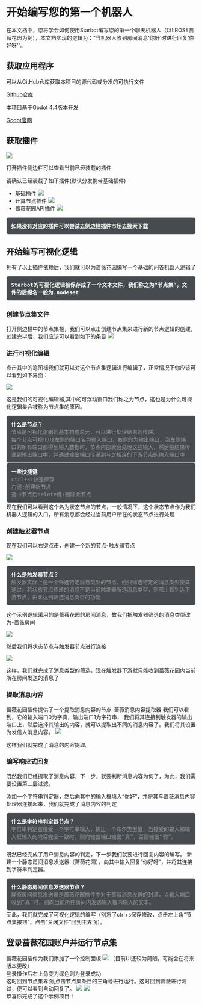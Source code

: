 # 开始编写您的第一个机器人

在本文档中，您将学会如何使用Starbot编写您的第一个聊天机器人（以IIROSE蔷薇花园为例），本文档实现的逻辑为：“当机器人收到房间消息‘你好’时进行回复‘你好呀’”。

## 获取应用程序

可以从GitHub仓库获取本项目的源代码或分发的可执行文件

[Github仓库](https://github.com/TsubakiLoL/Godot-Robot)

本项目基于Godot 4.4版本开发

[Godot官网](https://godotengine.org/)

## 获取插件

 ![](img/first_robot//side_button.png)

 打开插件侧边栏可以查看当前已经装载的插件

 请确认已经装载了如下插件(默认分发携带基础插件)

- 基础插件
![](img/first_robot//basemod.png)
- 计算节点插件
![](img/first_robot//calculate.png)
- 蔷薇花园API插件
![](img/first_robot//iirose.png)

<div style="
  background:rgb(71, 75, 79);
  padding: 12px;
  border-radius: 6px;
  font-family: monospace;
  border: 1px solid #e1e4e8;
">
  <strong style="color:rgb(255, 255, 255)">如果没有对应的插件可以尝试去侧边栏插件市场去搜索下载</strong>
</div>


## 开始编写可视化逻辑

拥有了以上插件依赖后，我们就可以为蔷薇花园编写一个基础的问答机器人逻辑了

<div style="
  background:rgb(71, 75, 79);
  padding: 12px;
  border-radius: 6px;
  font-family: monospace;
  border: 1px solid #e1e4e8;
">
  <strong style="color:rgb(255, 255, 255)">Starbot的可视化逻辑被保存成了一个文本文件，我们称之为“节点集”，文件的后缀名一般为.nodeset</strong>
</div>


### 创建节点集文件

打开侧边栏中的节点集栏，我们可以点击创建节点集来进行新的节点逻辑的创建，创建完毕后，我们应该可以看到如下的条目
![](img/first_robot//nodeset.png)

### 进行可视化编辑

点击其中的笔图标我们就可以对这个节点集逻辑进行编辑了，正常情况下你应该可以看到如下界面：

![](img/first_robot//graph.png)

这是我们的可视化编辑器,其中的可浮动窗口我们称之为节点，这也是为什么可视化逻辑集合被称为节点集的原因。



<div style="
  background:rgb(71, 75, 79);
  padding: 12px;
  border-radius: 6px;
  font-family: monospace;
  border: 1px solid #e1e4e8;
">
  <strong style="color:rgb(255, 255, 255)">什么是节点？</strong><br>
  <span style="color:rgb(150, 150, 150)">节点是可视化逻辑的基本构成单元，可以进行处理结果的传递。</span><br>
  <span style="color:rgb(150, 150, 150)">每个节点可视化UI左侧的端口名为输入端口，右侧的为输出端口，当左侧端口的所有端口都得到输入数据时，节点内部就会处理这些输入，然后把结果传递到输出端口中，并通过输出端口传递到与之相连的下游节点的输入端口中</span>
</div>

<div style="
  background:rgb(71, 75, 79);
  padding: 12px;
  border-radius: 6px;
  font-family: monospace;
  border: 1px solid #e1e4e8;
">
  <strong style="color:rgb(255, 255, 255)">一些快捷键</strong><br>
  <span style="color:rgb(150, 150, 150)">
  ctrl+s:快速保存
  </span><br>
  <span style="color:rgb(150, 150, 150)">
  右键:创建新节点
  </span><br>
  <span style="color:rgb(150, 150, 150)">
  选中节点后delete键:删除此节点
  </span>
</div>
现在我们可以看到这个名为状态节点的节点，一般情况下，这个状态节点作为我们机器人逻辑的入口，所有消息都会经过当前用户所在的状态节点进行处理

### 创建触发器节点
现在我们可以右键点击，创建一个新的节点-触发器节点

![](img/first_robot//create_trigger.png)

<div style="
  background:rgb(71, 75, 79);
  padding: 12px;
  border-radius: 6px;
  font-family: monospace;
  border: 1px solid #e1e4e8;
">
  <strong style="color:rgb(255, 255, 255)">什么是触发器节点？</strong><br>
  <span style="color:rgb(150, 150, 150)">
  触发器实际上是一个筛选特定消息类型的节点，他只筛选特定的消息类型使其通过，若状态节点传递的消息不是当前触发器所选消息类型，则阻止其到达下游节点，由此达到筛选消息类型的功能
  </span>
</div>

这个示例逻辑采用的是蔷薇花园的房间消息，故我们把触发器筛选的消息类型改为-蔷薇房间

![](img/first_robot//trigger.png)

然后我们将状态节点与触发器节点进行连接

![](img/first_robot//state_trigger_connect.png)

这样，我们就完成了消息类型的筛选，现在触发器下游就只能收到蔷薇花园内当前所在房间发送的消息了

### 提取消息内容

蔷薇花园插件提供了一个提取消息内容的节点-蔷薇消息内容提取器
我们可以看到，它的输入端口0为字典，输出端口1为字符串，
我们将其连接到触发器的输出端口上，然后选择其输出的内容，就可以提取出不同的消息内容了。我们将其设置为发信人消息内容。
![](img/first_robot//content.png)

这样我们就完成了消息的内容提取。

### 编写响应式回复

既然我们已经提取了消息内容，下一步，就要判断消息内容为何了，为此，我们需要设置第二层过滤。

添加一个字符串判定器，然后向其中的输入框填入“你好”，并将其与蔷薇消息内容处理器连接起来，我们就完成了消息内容的判定

<div style="
  background:rgb(71, 75, 79);
  padding: 12px;
  border-radius: 6px;
  font-family: monospace;
  border: 1px solid #e1e4e8;
">
  <strong style="color:rgb(255, 255, 255)">什么是字符串判定器节点？</strong><br>
  <span style="color:rgb(150, 150, 150)">
  字符串判定器接受一个字符串输入，输出一个布尔类型值，当接受的输入和输入框输入的内容完全一致时，则向输出端口输出“真”，否则输出“假”。
  </span>
</div>

既然已经完成了用户消息内容的判定，下一步我们就要进行回复内容的编写。
新建一个静态房间消息发送器（蔷薇花园），向其中输入回复“你好呀”，并将其连接到字符串判定器。
<div style="
  background:rgb(71, 75, 79);
  padding: 12px;
  border-radius: 6px;
  font-family: monospace;
  border: 1px solid #e1e4e8;
">
  <strong style="color:rgb(255, 255, 255)">什么静态房间信息发送器节点？</strong><br>
  <span style="color:rgb(150, 150, 150)">
 静态房间信息发送器是蔷薇花园插件中对于蔷薇消息发送的封装，当输入端口收到“真”时，则向当前所在房间内发送输入框内输入的文本。
  </span>
</div>
至此，我们就完成了可视化逻辑的编写（别忘了ctrl+s保存修改，点击左上角“节点集按钮”，点击“关闭文件”回到主界面）。

## 登录蔷薇花园账户并运行节点集
蔷薇花园插件为我们添加了一个控制面板
![](img/first_robot//iirose_panel.png)
（目前UI还较为简陋，可能会在将来版本更改）<br>
登录操作后右上角变为绿色则为登录成功 <br>
这时回到节点集界面,点击节点集条目的三角号进行运行。这时回到蔷薇进行测试，便可以看到自动回复了。
![](img/first_robot//run.png)
![](img/first_robot//reply.png)<br>
恭喜你完成了这个示例项目！
